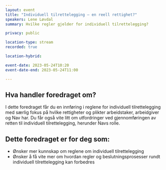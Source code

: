 ```yaml
---
layout: event
title: "Individuell tilrettelegging – en reell rettighet?"
speakers: Lene Løvdal
summary: Hvilke regler gjelder for individuell tilrettelegging?

privacy: public

location-type: stream
recorded: true

location-hybrid:

event-date: 2023-05-24T10:20
event-date-end: 2023-05-24T11:00

---
```

## Hva handler foredraget om?
I dette foredraget får du en innføring i reglene for individuell tilrettelegging med særlig fokus på hvilke rettigheter og plikter arbeidstaker, arbeidgiver og Nav har. Du får også vite litt om utfordringer ved gjennomføringen av retten til individuell tilrettelegging, herunder Navs rolle.
 
## Dette foredraget er for deg som:
- Ønsker mer kunnskap om reglene om individuell tilrettelegging
- Ønsker å få vite mer om hvordan regler og beslutningsprosesser rundt individuell tilrettelegging kan forbedres
